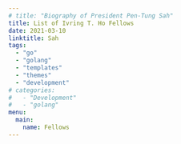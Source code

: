 ```yaml
---
# title: "Biography of President Pen-Tung Sah"
title: List of Ivring T. Ho Fellows 
date: 2021-03-10
linktitle: Sah
tags:
  - "go"
  - "golang"
  - "templates"
  - "themes"
  - "development"
# categories:
#   - "Development"
#   - "golang"
menu: 
  main:
    name: Fellows
---
```

